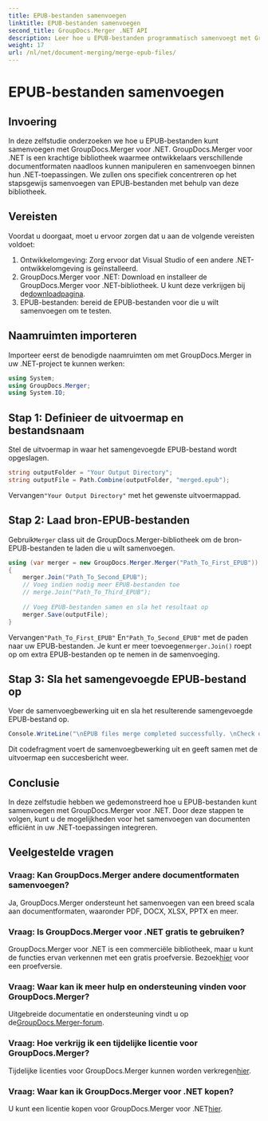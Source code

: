 ```yaml
---
title: EPUB-bestanden samenvoegen
linktitle: EPUB-bestanden samenvoegen
second_title: GroupDocs.Merger .NET API
description: Leer hoe u EPUB-bestanden programmatisch samenvoegt met GroupDocs.Merger voor .NET. Volg onze stap-voor-stap handleiding.
weight: 17
url: /nl/net/document-merging/merge-epub-files/
---
```


# EPUB-bestanden samenvoegen

## Invoering
In deze zelfstudie onderzoeken we hoe u EPUB-bestanden kunt samenvoegen met GroupDocs.Merger voor .NET. GroupDocs.Merger voor .NET is een krachtige bibliotheek waarmee ontwikkelaars verschillende documentformaten naadloos kunnen manipuleren en samenvoegen binnen hun .NET-toepassingen. We zullen ons specifiek concentreren op het stapsgewijs samenvoegen van EPUB-bestanden met behulp van deze bibliotheek.
## Vereisten
Voordat u doorgaat, moet u ervoor zorgen dat u aan de volgende vereisten voldoet:
1. Ontwikkelomgeving: Zorg ervoor dat Visual Studio of een andere .NET-ontwikkelomgeving is geïnstalleerd.
2.  GroupDocs.Merger voor .NET: Download en installeer de GroupDocs.Merger voor .NET-bibliotheek. U kunt deze verkrijgen bij de[downloadpagina](https://releases.groupdocs.com/merger/net/).
3. EPUB-bestanden: bereid de EPUB-bestanden voor die u wilt samenvoegen om te testen.

## Naamruimten importeren
Importeer eerst de benodigde naamruimten om met GroupDocs.Merger in uw .NET-project te kunnen werken:
```csharp
using System; 
using GroupDocs.Merger;
using System.IO;
```
## Stap 1: Definieer de uitvoermap en bestandsnaam
Stel de uitvoermap in waar het samengevoegde EPUB-bestand wordt opgeslagen.
```csharp
string outputFolder = "Your Output Directory";
string outputFile = Path.Combine(outputFolder, "merged.epub");
```
 Vervangen`"Your Output Directory"` met het gewenste uitvoermappad.
## Stap 2: Laad bron-EPUB-bestanden
 Gebruik`Merger` class uit de GroupDocs.Merger-bibliotheek om de bron-EPUB-bestanden te laden die u wilt samenvoegen.
```csharp
using (var merger = new GroupDocs.Merger.Merger("Path_To_First_EPUB"))
{
    merger.Join("Path_To_Second_EPUB");
    // Voeg indien nodig meer EPUB-bestanden toe
    // merge.Join("Path_To_Third_EPUB");
    
    // Voeg EPUB-bestanden samen en sla het resultaat op
    merger.Save(outputFile);
}
```
 Vervangen`"Path_To_First_EPUB"` En`"Path_To_Second_EPUB"` met de paden naar uw EPUB-bestanden. Je kunt er meer toevoegen`merger.Join()` roept op om extra EPUB-bestanden op te nemen in de samenvoeging.
## Stap 3: Sla het samengevoegde EPUB-bestand op
Voer de samenvoegbewerking uit en sla het resulterende samengevoegde EPUB-bestand op.
```csharp
Console.WriteLine("\nEPUB files merge completed successfully. \nCheck output in {0}", outputFolder);
```
Dit codefragment voert de samenvoegbewerking uit en geeft samen met de uitvoermap een succesbericht weer.

## Conclusie
In deze zelfstudie hebben we gedemonstreerd hoe u EPUB-bestanden kunt samenvoegen met GroupDocs.Merger voor .NET. Door deze stappen te volgen, kunt u de mogelijkheden voor het samenvoegen van documenten efficiënt in uw .NET-toepassingen integreren.

## Veelgestelde vragen
### Vraag: Kan GroupDocs.Merger andere documentformaten samenvoegen?
Ja, GroupDocs.Merger ondersteunt het samenvoegen van een breed scala aan documentformaten, waaronder PDF, DOCX, XLSX, PPTX en meer.
### Vraag: Is GroupDocs.Merger voor .NET gratis te gebruiken?
 GroupDocs.Merger voor .NET is een commerciële bibliotheek, maar u kunt de functies ervan verkennen met een gratis proefversie. Bezoek[hier](https://releases.groupdocs.com/) voor een proefversie.
### Vraag: Waar kan ik meer hulp en ondersteuning vinden voor GroupDocs.Merger?
 Uitgebreide documentatie en ondersteuning vindt u op de[GroupDocs.Merger-forum](https://forum.groupdocs.com/c/merger/32).
### Vraag: Hoe verkrijg ik een tijdelijke licentie voor GroupDocs.Merger?
 Tijdelijke licenties voor GroupDocs.Merger kunnen worden verkregen[hier](https://purchase.groupdocs.com/temporary-license/).
### Vraag: Waar kan ik GroupDocs.Merger voor .NET kopen?
 U kunt een licentie kopen voor GroupDocs.Merger voor .NET[hier](https://purchase.groupdocs.com/buy).
